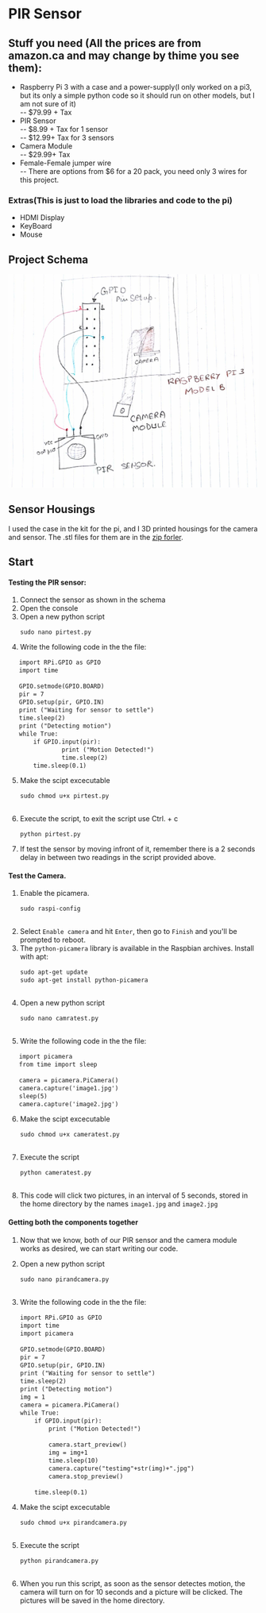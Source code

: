 # PIR Sensor

## Stuff you need (All the prices are from amazon.ca and may change by thime you see them):
- Raspberry Pi 3 with a case and a power-supply(I only worked on a pi3, but its only a simple python code so it should run on other models, but I am not sure of it)<br>
-- $79.99 + Tax
- PIR Sensor <br>
-- $8.99 + Tax for 1 sensor<br>
-- $12.99+ Tax for 3 sensors
- Camera Module<br>
-- $29.99+ Tax
- Female-Female jumper wire<br>
-- There are options from $6 for a 20 pack, you need only 3 wires for this project.
### Extras(This is just to load the libraries and code to the pi)
- HDMI Display
- KeyBoard
- Mouse

## Project Schema
![Alt text](https://github.com/AbhaySingla/college/blob/master/project%20Schema.jpeg)

## Sensor Housings
I used the case in the kit for the pi, and I 3D printed housings for the camera and sensor.
The .stl files for them are in the [zip forler](https://github.com/AbhaySingla/college/blob/master/3d%20printing.zip).

## Start
#### Testing the PIR sensor:
1.  Connect the sensor as shown in the schema
2.  Open the console
3.  Open a new python script
    ```
    sudo nano pirtest.py

4. Write the following code in the the file:
  ```Shell
     import RPi.GPIO as GPIO                           
     import time
     
     GPIO.setmode(GPIO.BOARD)
     pir = 7
     GPIO.setup(pir, GPIO.IN)
     print ("Waiting for sensor to settle")
     time.sleep(2)
     print ("Detecting motion")
     while True:
         if GPIO.input(pir):
                 print ("Motion Detected!")
                 time.sleep(2)
         time.sleep(0.1)

 ```
 5. Make the scipt excecutable
    ```
    sudo chmod u+x pirtest.py
 
 6. Execute the script, to exit the script use Ctrl. + c 
    ```
    python pirtest.py

 7. If test the sensor by moving infront of it, remember there is a 2 seconds delay in between two readings in the script provided above.
 
#### Test the Camera.
 1. Enable the picamera.
    ```
    sudo raspi-config
 
 2. Select ```Enable camera``` and hit ```Enter```, then go to ```Finish``` and you'll be prompted to reboot.
 3. The ```python-picamera``` library is available in the Raspbian archives. 
    Install with  apt:
    ```
    sudo apt-get update
    sudo apt-get install python-picamera
 
 4. Open a new python script
    ```
    sudo nano camratest.py
     
 5. Write the following code in the the file:
  ```Shell
     import picamera
     from time import sleep
     
     camera = picamera.PiCamera()
     camera.capture('image1.jpg')
     sleep(5)
     camera.capture('image2.jpg')
  ```
 6. Make the scipt excecutable
    ```
    sudo chmod u+x cameratest.py
  
 7. Execute the script 
    ```
    python cameratest.py
 
 8. This code will click two pictures, in an interval of 5 seconds, stored in the home directory by the names ```image1.jpg``` and ```image2.jpg```
 
#### Getting both the components together
 1. Now that we know, both of our PIR sensor and the camera module works as desired, we can start writing our code.
 2.  Open a new python script
     ```
     sudo nano pirandcamera.py
 
 3. Write the following code in the the file:
    ```Shell
    import RPi.GPIO as GPIO                           
    import time
    import picamera

    GPIO.setmode(GPIO.BOARD)                          
    pir = 7                                         
    GPIO.setup(pir, GPIO.IN)                           
    print ("Waiting for sensor to settle")
    time.sleep(2)                                     
    print ("Detecting motion")
    img = 1
    camera = picamera.PiCamera()
    while True:
        if GPIO.input(pir):
            print ("Motion Detected!")
        
            camera.start_preview()
            img = img+1
            time.sleep(10)
            camera.capture("testimg"+str(img)+".jpg")
            camera.stop_preview()
    
        time.sleep(0.1)   
    ```
 
 4. Make the scipt excecutable
    ```
    sudo chmod u+x pirandcamera.py
  
 5. Execute the script 
    ```
    python pirandcamera.py
 
 6. When you run this script, as soon as the sensor detectes motion, the camera will turn on for 10 seconds and a picture will be clicked. The pictures will be saved in the home directory.
 
 

